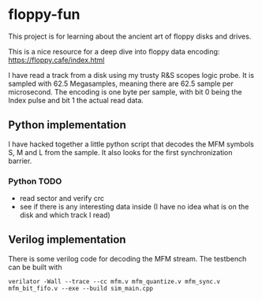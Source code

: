 # floppy-fun

This project is for learning about the ancient art of floppy disks and drives.

This is a nice resource for a deep dive into floppy data encoding: https://floppy.cafe/index.html

I have read a track from a disk using my trusty R&S scopes logic probe. It is sampled with 62.5 Megasamples, meaning there are 62.5 sample per microsecond.
The encoding is one byte per sample, with bit 0 being the Index pulse and bit 1 the actual read data.

## Python implementation

I have hacked together a little python script that decodes the MFM symbols S, M and L from the sample. It also looks for the first synchronization barrier.

### Python TODO

- read sector and verify crc
- see if there is any interesting data inside (I have no idea what is on the disk and which track I read)

## Verilog implementation

There is some verilog code for decoding the MFM stream.
The testbench can be built with
```
verilator -Wall --trace --cc mfm.v mfm_quantize.v mfm_sync.v mfm_bit_fifo.v --exe --build sim_main.cpp
```
